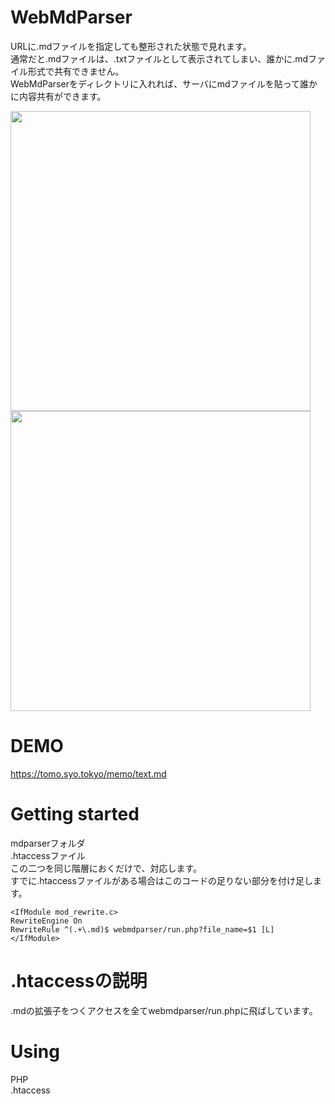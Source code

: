 # WebMdParser
URLに.mdファイルを指定しても整形された状態で見れます。  
通常だと.mdファイルは、.txtファイルとして表示されてしまい、誰かに.mdファイル形式で共有できません。  
WebMdParserをディレクトリに入れれば、サーバにmdファイルを貼って誰かに内容共有ができます。  

<img src="https://tomo.syo.tokyo/openimg/webmdparserimg2.png" width="480px">  
<img src="https://tomo.syo.tokyo/openimg/webparsermdfile.gif" width="480px">  

# DEMO
https://tomo.syo.tokyo/memo/text.md

# Getting started
mdparserフォルダ  
.htaccessファイル  
この二つを同じ階層におくだけで、対応します。  
すでに.htaccessファイルがある場合はこのコードの足りない部分を付け足します。  
<pre><code>&lt;IfModule mod_rewrite.c&gt;  
RewriteEngine On  
RewriteRule ^(.+\.md)$ webmdparser/run.php?file_name=$1 [L]  
&lt;/IfModule&gt;</code></pre> 

# .htaccessの説明
.mdの拡張子をつくアクセスを全てwebmdparser/run.phpに飛ばしています。

# Using
PHP  
.htaccess  